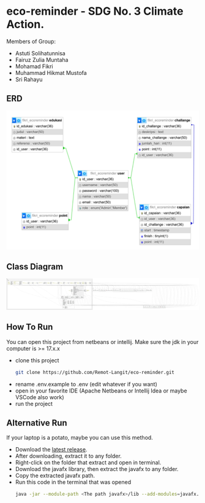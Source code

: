 # eco-reminder - SDG No. 3 Climate Action.

Members of Group:
- Astuti Solihatunnisa
- Fairuz Zulia Muntaha
- Mohamad Fikri
- Muhammad Hikmat Mustofa
- Sri Rahayu

## ERD
![ERD Picture](https://raw.githubusercontent.com/Remot-Langit/eco-reminder/main/erd.png)
## Class Diagram
![Class Diagram Picture](https://raw.githubusercontent.com/Remot-Langit/eco-reminder/main/class-diagram.svg)

## How To Run
You can open this project from netbeans or intellij. Make sure the jdk in your computer is >= 17.x.x
- clone this project
  ```sh
  git clone https://github.com/Remot-Langit/eco-reminder.git
  ```
- rename .env.example to .env (edit whatever if you want)
- open in your favorite IDE (Apache Netbeans or Intellij Idea or maybe VSCode also work)
- run the project

## Alternative Run
If your laptop is a potato, maybe you can use this method. 
- Download the [latest release](https://github.com/Remot-Langit/eco-reminder/releases/download/release/eco-reminder-1.0.zip).
- After downloading, extract it to any folder.
- Right-click on the folder that extract and open in terminal.
- Download the javafx library, then extract the javafx to any folder.
- Copy the extracted javafx path.
- Run this code in the terminal that was opened
  ```sh
  java -jar --module-path <The path javafx>/lib --add-modules=javafx.fxml,javafx.controls ./eco-reminder.jar
  ```
